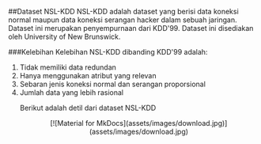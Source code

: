 ##Dataset NSL-KDD
NSL-KDD adalah dataset yang berisi data koneksi normal maupun data koneksi serangan hacker dalam sebuah jaringan. Dataset ini merupakan penyempurnaan dari KDD'99. Dataset ini disediakan oleh University of New Brunswick.

###Kelebihan
Kelebihan NSL-KDD dibanding KDD'99 adalah:
<ol>
<li>Tidak memiliki data redundan</li>
<li>Hanya menggunakan atribut yang relevan</li>
<li>Sebaran jenis koneksi normal dan serangan proporsional</li>
<li>Jumlah data yang lebih rasional</li>
</li>

Berikut adalah detil dari dataset NSL-KDD
<center>[![Material for MkDocs](assets/images/download.jpg)](assets/images/download.jpg)</center>